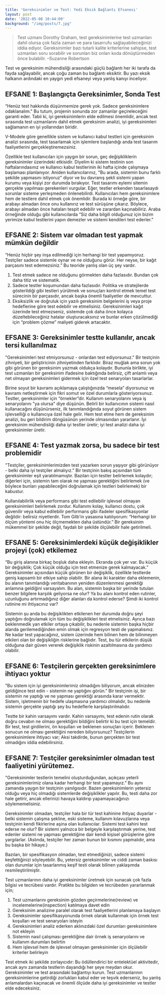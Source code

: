 ```yaml
---
title: 'Gereksinimler ve Test: Yedi Eksik Bağlantı Efsanesi'
layout: post
date: '2022-05-08 10:44:09'
background: "/img/posts/7.jpg"
---
```


> Test uzmanı Dorothy Graham, test gereksinimlerine test uzmanları dahil olursa çok fazla zaman ve para tasarrufu sağlayabileceğinizi iddia ediyor. Gereksinimler bazı tutarlı kalite kriterlerine sahipse, test uzmanları soru sorabilir ve sorunları biz onları koda dönüştürmeden önce bulabilir. –Suzanne Robertson

Test ve gereksinim mühendisliği arasındaki güçlü bağlantı her iki tarafa da fayda sağlayabilir, ancak çoğu zaman bu bağlantı eksiktir. Bu yazı eksik halkanın ardındaki en yaygın yedi efsaneyi veya yanlış kanıyı inceliyor.

## EFSANE 1: Başlangıçta Gereksinimler, Sonda Test 
“Henüz test hakkında düşünmemize gerek yok. Sadece gereksinimlere odaklanalım." Bu tutum, projenin sonunda zor zamanlar geçireleceğini garanti eder. Tabii ki, iyi gereksinimlerin elde edilmesi önemlidir, ancak test sırasında test uzmanlarını dahil etmek gereksinim analizi, iyi gereksinimleri sağlamanın en iyi yollarından biridir.

V-Modele göre genellikle sistem ve kullanıcı kabul testleri için gereksinim analizi sırasında, test tasarlamak için işlemlere başlandığı anda test tasarım faaliyetlerini gerçekleştiremezsiniz.

Özellikle test kullanıcıları için yaygın bir sorun, geç değişikliklerin gereksinimler üzerindeki etkisidir. Diyelim ki sistem testinin son haftalarındasınız ve kullanıcı kabul testlerinin iki hafta içinde çalışmaya başlaması planlanıyor. Aniden kullanıcılarınız, "Bu arada, sistemin bunu farklı şekilde yapmasını istiyoruz" diyor ve bu davranış şekli sistemi yapan kurumu veya kişiyi  zor durumda bırakıyor. Test tasarımı eylemi sitemin gerçekte yapılması gerekenleri vurgular. Eğer, testler erkenden tasarlasaydı sorunlar sisteme yerleşmeden önlenebilirdi. Kullanıcıları hem gereksinimlere hem de testlere dahil etmek çok önemlidir. Burada ki örneğe göre, bir arabayı almadan önce onu kullanırız ve test sürüşüne çıkarız. Böylece, arabayı almadan önce hataları tespit edebilir ve zarardan kaçınabiliriz. Araba örneğinde olduğu gibi kullanıcılarda “Siz daha bilgili olduğunuz için bizim yerimize kabul testlerini yapın demezler ve sistemi kendileri test ederler.”

## EFSANE 2: Sistem var olmadan test yapmak mümkün değildir
“Henüz hiçbir şey inşa edilmediği için herhangi bir test yapamıyoruz. Testçiler sadece sistemle oynar ve ne olduğunu görür. Her neyse, bir kağıt parçasını test edemezsiniz.” Bu teoride yanlış olan üç şey vardır.
1. Test etmek sadece ne olduğunu görmekten daha fazlasıdır. Bundan çok daha titiz ve sistematik. 
2. Sadece testler koşumundan daha fazlasıdır. Politika ve stratejilerde gösterildiği gibi  testleri yürütmek ve sonuçları kontrol etmek temel test sürecinin bir parçasıdır, ancak başka önemli faaliyetler de mevcuttur. 
3. Eksiksizlik ve doğruluk için yazılı gereksinim belgelerini iş veya proje hedeflerine göre test edebilir ve etmelisiniz. Gereksinimleri kağıt üzerinde test etmezseniz, sistemde çok daha önce kolayca düzeltebileceğiniz hatalar oluşturacaksınız ve bunlar erken çözülmediği için “problem çözme” maliyeti giderek artacaktır.

## EFSANE 3: Gereksinimler testte kullanılır, ancak tersi kullanılmaz
"Gereksinimleri test etmiyorsunuz - onlardan test ediyorsunuz." Bir testçinin zihniyeti, bir geliştiricinin zihniyetinden farklıdır. Biraz muğlak ama sorun yok gibi görünen bir gereksinim yazmak oldukça kolaydır. Bununla birlikte, iyi test uzmanları bir gereksinim ifadesine baktığında belirsiz, çift anlamlı veya net olmayan gereksinimleri gidermek için özel test senaryoları tasarlarlar.

Birine soyut bir kavramı açıklamaya çalıştığınızda “mesela” diyorsunuz ve kavramı netleştirmek için fikri somut ve özel durumlarla gösteriyorsunuz. Testler, gereksinimler için “örnekler”dir. Kullanım senaryolarını veya iş senaryolarını "ya olursa" diye düşünün. Belirli bir kullanıcının sistemi nasıl kullanacağını düşünürseniz, ilk tanımlandığında soyut görünen sistem işlevselliği o kullanıcıya özel hale gelir. Hem test etme hem de gereksinim analizi, bu geri bildirim döngüsünün yerinde olmasından yararlanır. İyi gereksinim mühendisliği daha iyi testler üretir; iyi test analizi daha iyi gereksinimler üretir.

## EFSANE 4: Test yazmak zorsa, bu sadece bir test problemidir
"Testçiler, gereksinimlerimizden test yazarken sorun yaşıyor gibi görünüyor - belki daha iyi testçiler almalıyız." Bir testçinin bakış açısından tüm gereksinimler eşit yaratılmamıştır. Bazıları için testler belirlemek kolaydır; diğerleri için, sistemin tam olarak ne yapması gerektiğini belirlemek (ve böylece bunları yapabileceğini doğrulamak için testleri belirlemek) bir kabustur.

Kullanılabilirlik veya performans gibi test edilebilir işlevsel olmayan gereksinimleri belirlemek zordur. Kullanımı kolay, kullanıcı dostu, çok güvenilir veya kabul edilebilir performans gibi ifadeler spesifikasyonlar değildir: belirsiz niyetlerdir. Tom Gilb'in yasasına katılıyorum: “Herhangi bir ölçüm yöntemi onu hiç ölçmemekten daha üstündür.” Bir gereksinim mükemmel bir şekilde değil, faydalı bir şekilde ölçülebilir hale getirilmeli.

## EFSANE 5: Gereksinimlerdeki küçük değişiklikler projeyi (çok) etkilemez 
“Bu giriş alanına birkaç boşluk daha ekleyin. Ekranda çok yer var. Bu küçük bir değişiklik; Çok küçük olduğu için test etmenize gerek kalmayacak.” Gereksinimler açısından küçük görünen bir değişiklik, özellikle testlerde geniş kapsamlı bir etkiye sahip olabilir. Bir alana iki karakter daha eklemenin, bu alanın tanımlandığı veritabanının yeniden düzenlenmesi gerektiği anlamına geldiğini varsayalım. Bu alan, sistemin başka bir yerinde tutulan benzer bilgilere karşılık geliyorsa ne olur? Ya bu alanı kontrol eden rutinler, uzunluğunu artırmadığınız diğer alanları da kontrol ederse? Şimdi iki kontrol rutinine mi ihtiyacınız var?

Sistemin şu anda bu değişiklikten etkilenen her durumda doğru şeyi yaptığını doğrulamak için tüm bu değişiklikleri test etmelisiniz. Ayrıca bazı beklenmedik yan etkiler ortaya çıkabilir, bu nedenle sistemin başka hiçbir alanda gerilemediğinden emin olmak için regresyon testi de yapmalısınız. Ne kadar test yapacağınız, sistem üzerinde hem bilinen hem de bilinmeyen etkileri olan bir değişikliğin risklerine bağlıdır. Test, bu tür etkilerin düşük olduğuna dair güven vererek değişiklik riskinin azaltılmasına da yardımcı olabilir.

## EFSANE 6: Testçilerin gerçekten gereksinimlere ihtiyacı yoktur
"Bu sistem için iyi gereksinimlerimiz olmadığını biliyorum, ancak elinizden geldiğince test edin - sistemin ne yaptığını görün." Bir testçinin işi, bir sistemin ne yaptığı ve ne yapması gerektiği arasında karar vermektir. Sistem, işletmenin bir hedefe ulaşmasına yardımcı olmalıdır, bu nedenle sistemin gerçekte yaptığı şey bu hedeflerle karşılaştırılmalıdır.

Testte bir kahin varsayımı vardır. Kahin varsayımı, test edenin rutin olarak doğru cevabın ne olması gerektiğini bildiğini belirtir ki bu test için temeldir. Bir test, test girdilerini, ön koşulları ve beklenen sonuçları içerir. Beklenen sonucun ne olması gerektiğini nereden biliyorsunuz? Testçilerin gereksinimlere ihtiyacı var; Aksi takdirde, bunun gerçekten bir test olmadığını iddia edebilirsiniz.

## EFSANE 7: Testçiler gereksinimler olmadan test faaliyetini yürütemez.
"Gereksinimler testlerin temelini oluşturduğundan, açıkçası yeterli gereksinimlerimiz olana kadar herhangi bir test yapamayız." Bu aynı zamanda yaygın bir testçinin yanılgısıdır. Bazen gereksinimlerin yetersiz olduğu veya hiç olmadığı sistemlerde değişiklikler yapılır. Bu, testi daha zor hale getirir, ancak ellerinizi havaya kaldırıp yapamayacağınızı söylememelisiniz.

Gereksinimler olmadan, testçiler hala bir tür test kahinine ihtiyaç duyarlar - belki sistemin çalışma şekline, eski sisteme, kullanım kılavuzlarına veya testçinin kendi fikirlerine aşina olan kullanıcılar. Sistemi test kahini test ederse ne olur? Bir sistemi yalnızca bir belgeyle karşılaştırmak yerine, test edenler sistemi ne yapması gerektiğine dair kendi kişisel görüşlerine göre yargılarlar. (Aslında, testçiler her zaman bunun bir kısmını yapmalıdır, ama bu başka bir hikaye.)

Bazıları, bir spesifikasyon olmadan, test etmediğinizi, sadece sistemi keşfettiğinizi söyleyebilir. Bu, yetersiz gereksinimler ve ciddi zaman baskısı olan durumlar için tasarlanmış keşif testi olarak bilinen yaklaşımda resmileştirilmiştir.

Test uzmanlarının daha iyi gereksinimler üretmek için sunacak çok fazla bilgisi ve tecrübesi vardır. Pratikte bu bilgiden ve tecrübeden yararlanmak için;
1. Test uzmanlarını gereksinim gözden geçirmelerine(review) ve incelemelerine(inspection) katılmaya davet edin
2. Gereksinim analizine paralel olarak test faaliyetlerini planlamaya başlayın
3. Gereksinimler spesifikasyonunda örnek olarak kullanmak için örnek test koşulları ve test senaryoları isteyin
4. Gereksinimleri analiz ederken aklınızdaki özel durumları gereksinimlere not ekleyin
5. Sistemin nasıl çalışması gerektiğine dair örnek iş senaryolarını ve kullanım durumları belirtin
6. Hem işlevsel hem de işlevsel olmayan gereksinimler için ölçülebilir kriterler belirleyin

Test etmek iki şekilde zorlayıcıdır: Bu ödüllendirici bir entelektüel aktivitedir, ancak aynı zamanda testlerin dayandığı her şeye meydan okur. Gereksinimler ve test arasındaki bağlantıyı kurun. Test uzmanlarının gereksinimlerine getirdiği zorlukları kabul eder ve teşvik ederseniz, bu yanlış anlamalardan kaçınacak ve önemli ölçüde daha iyi gereksinimler ve testler elde edeceksiniz.

